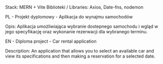 Stack: MERN + Vite
Biblioteki / Libraries: Axios, Date-fns, nodemon

PL - Projekt dyplomowy - Aplikacja do wynajmu samochodów

Opis: Aplikacja umożliwiająca wybranie dostepnego samochodu i wgląd w jego specyfikację oraz wykonanie rezerwacji dla wybranego terminu.


EN - Diploma project - Car rental application

Description: An application that allows you to select an available car and view its specifications and then making a reservation for a selected date.
